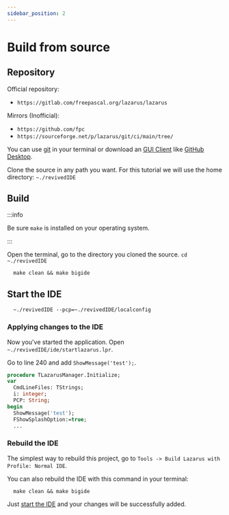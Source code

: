 ```yaml
---
sidebar_position: 2
---
```


# Build from source


## Repository

Official repository:
- `https://gitlab.com/freepascal.org/lazarus/lazarus` 

Mirrors (Inofficial):
- `https://github.com/fpc` 
- `https://sourceforge.net/p/lazarus/git/ci/main/tree/`

You can use [git](https://git-scm.com/) in your terminal or download an [GUI Client](https://git-scm.com/downloads/guis/) like [GitHub Desktop](https://desktop.github.com/).

Clone the source in any path you want. For this tutorial we will use the home directory: `~./revivedIDE`

## Build

:::info

Be sure `make` is installed on your operating system.

:::

Open the terminal, go to the directory you cloned the source. `cd ~./revivedIDE`

```shell
  make clean && make bigide
```

## Start the IDE

```shell
  ~./revivedIDE --pcp=~./revivedIDE/localconfig
```


### Applying changes to the IDE
Now you've started the application. Open `~./revivedIDE/ide/startlazarus.lpr`.

Go to line 240 and add `ShowMessage('test');`.

```pascal {7}
procedure TLazarusManager.Initialize;
var
  CmdLineFiles: TStrings;
  i: integer;
  PCP: String;
begin
  ShowMessage('test');
  FShowSplashOption:=true; 
  ...
  ```

### Rebuild the IDE
The simplest way to rebuild this project, go to `Tools -> Build Lazarus with Profile: Normal IDE`.

You can also rebuild the IDE with this command in your terminal:

```shell
  make clean && make bigide
```

Just [start the IDE](#start-the-ide) and your changes will be successfully added.